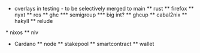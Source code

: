 * overlays in testing - to be selectively merged to main
** rust
** firefox
** nyxt
** ros
** ghc
*** semigroup
*** big int?
** ghcup
** cabal2nix
** hakyll
** relude
<div style="page-break-after: always"></div>
* nixos
** niv

<div style="page-break-after: always"></div>

* Cardano
** node
** stakepool
** smartcontract
** wallet

